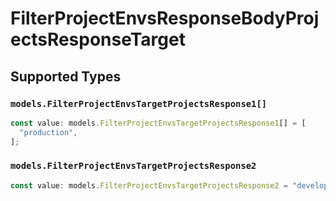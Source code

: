 # FilterProjectEnvsResponseBodyProjectsResponseTarget


## Supported Types

### `models.FilterProjectEnvsTargetProjectsResponse1[]`

```typescript
const value: models.FilterProjectEnvsTargetProjectsResponse1[] = [
  "production",
];
```

### `models.FilterProjectEnvsTargetProjectsResponse2`

```typescript
const value: models.FilterProjectEnvsTargetProjectsResponse2 = "development";
```

